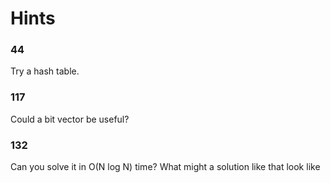# Hints

### 44 <a name="44"></a>
Try a hash table. 

### 117 <a name="117"></a>
Could a bit vector be useful? 

### 132 <a name="132"></a>
Can you solve it in O(N log N) time? What might a solution like that look like